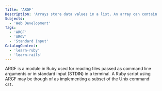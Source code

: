 ```yaml
---
Title: 'ARGF'
Description: 'Arrays store data values in a list. An array can contain any data type. Values are comma separated and enclosed in square brackets. Elements in the array start at an index of 0. This method will create an array with zero, one or two arguments. No arguments will create an empty array. A single argument will determine the size of the array. Two arguments will determine the size of the array and the second argument will populate the array with that value. ruby array1 = Array.new puts array1.length array2 = Array.new(7) puts "#{array2}"'
Subjects:
  - 'Web Development'
Tags:
  - 'ARGF'
  - 'ARGV'
  - 'Standard Input'
CatalogContent:
  - 'learn-ruby'
  - 'learn-rails'
---
```


ARGF is a module in Ruby used for reading files passed as command line arguments or in standard input (STDIN) in a terminal. A Ruby script using ARGF may be though of as implementing a subset of the Unix command `cat`.
